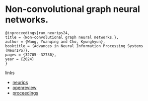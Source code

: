 # Non-convolutional graph neural networks.

```
@inproceedings{rum_neurips24,
title = {Non-convolutional graph neural networks.},
author = {Wang, Yuanqing and Cho, Kyunghyun},
booktitle = {Advances in Neural Information Processing Systems (NeurIPS)},
pages = {32705--32730},
year = {2024}
}
```

links
- [neurips](https://nips.cc/Conferences/2024/Schedule?showEvent=95728)
- [openreview](https://openreview.net/forum?id=JDAQwysFOc)
- [proceedings](https://papers.nips.cc//paper_files/paper/2024/hash/397271e11322fae8ba7f827c50ca8d9b-Abstract-Conference.html)
